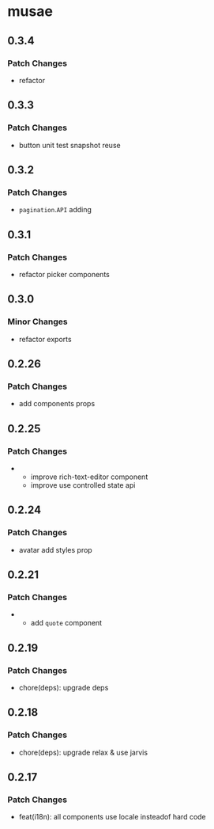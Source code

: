 # musae

## 0.3.4

### Patch Changes

- refactor

## 0.3.3

### Patch Changes

- button unit test snapshot reuse

## 0.3.2

### Patch Changes

- `pagination`.`API` adding

## 0.3.1

### Patch Changes

- refactor picker components

## 0.3.0

### Minor Changes

- refactor exports

## 0.2.26

### Patch Changes

- add components props

## 0.2.25

### Patch Changes

- - improve rich-text-editor component
  - improve use controlled state api

## 0.2.24

### Patch Changes

- avatar add styles prop

## 0.2.21

### Patch Changes

- - add `quote` component

## 0.2.19

### Patch Changes

- chore(deps): upgrade deps

## 0.2.18

### Patch Changes

- chore(deps): upgrade relax & use jarvis

## 0.2.17

### Patch Changes

- feat(i18n): all components use locale insteadof hard code
